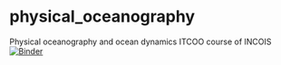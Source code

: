 # physical_oceanography
Physical oceanography and ocean dynamics ITCOO course of INCOIS 
[![Binder](https://mybinder.org/badge_logo.svg)](https://mybinder.org/v2/gh/Rohithocean/physical_oceanography/main)
